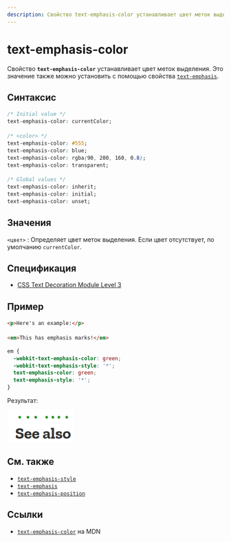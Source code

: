 ```yaml
---
description: Свойство text-emphasis-color устанавливает цвет меток выделения
---
```


# text-emphasis-color

Свойство **`text-emphasis-color`** устанавливает цвет меток выделения. Это значение также можно установить с помощью свойства [`text-emphasis`](text-emphasis.md).

## Синтаксис

```css
/* Initial value */
text-emphasis-color: currentColor;

/* <color> */
text-emphasis-color: #555;
text-emphasis-color: blue;
text-emphasis-color: rgba(90, 200, 160, 0.8);
text-emphasis-color: transparent;

/* Global values */
text-emphasis-color: inherit;
text-emphasis-color: initial;
text-emphasis-color: unset;
```

## Значения

`<цвет>`
: Определяет цвет меток выделения. Если цвет отсутствует, по умолчанию `currentColor`.

## Спецификация

- [CSS Text Decoration Module Level 3](https://drafts.csswg.org/css-text-decor-3/#text-emphasis-color-property)

## Пример

```html tab="HTML"
<p>Here's an example:</p>

<em>This has emphasis marks!</em>
```

```css tab="CSS"
em {
  -webkit-text-emphasis-color: green;
  -webkit-text-emphasis-style: '*';
  text-emphasis-color: green;
  text-emphasis-style: '*';
}
```

Результат:

![text-emphasis-color](text-emphasis-color.png)

## См. также

- [`text-emphasis-style`](text-emphasis-style.md)
- [`text-emphasis`](text-emphasis.md)
- [`text-emphasis-position`](text-emphasis-position.md)

## Ссылки

- [`text-emphasis-color`](https://developer.mozilla.org/en-US/docs/Web/CSS/text-emphasis-color) на MDN
